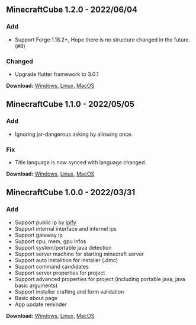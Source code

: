 ## MinecraftCube 1.2.0 - 2022/06/04

### Add

- Support Forge 1.18.2+, Hope there is no structure changed in the future. (#8)

### Changed

- Upgrade flutter framework to 3.0.1

**Download:**
[Windows](https://github.com/MinecraftCube/MinecraftCubeDesktop/releases/download/v1.2.0/windows-release-v1.2.0.zip),
[Linux](https://github.com/MinecraftCube/MinecraftCubeDesktop/releases/download/v1.2.0/linux-release-v1.2.0.zip),
[MacOS](https://github.com/MinecraftCube/MinecraftCubeDesktop/releases/download/v1.2.0/macos-release-v1.2.0.zip)

## MinecraftCube 1.1.0 - 2022/05/05

### Add

- Ignoring jar-dangerous asking by allowing once.

### Fix

- Title language is now synced with language changed.

**Download:**
[Windows](https://github.com/MinecraftCube/MinecraftCubeDesktop/releases/download/v1.1.0/windows-release-v1.1.0.zip),
[Linux](https://github.com/MinecraftCube/MinecraftCubeDesktop/releases/download/v1.1.0/linux-release-v1.1.0.zip),
[MacOS](https://github.com/MinecraftCube/MinecraftCubeDesktop/releases/download/v1.1.0/macos-release-v1.1.0.zip)

## MinecraftCube 1.0.0 - 2022/03/31

### Add

- Support public ip by [ipify](https://www.ipify.org/)
- Support internal interface and internel ips
- Support gateway ip
- Support cpu, mem, gpu infos
- Support system/portable java detection
- Support server machine for starting minecraft server
- Support auto installtion for installer (.dmc)
- Support command candidates
- Support server properties for project
- Support advanced properties for project (including portable java, java basic arguments)
- Support installer crafting and form validation
- Basic about page
- App update reminder

**Download:**
[Windows](https://github.com/MinecraftCube/MinecraftCubeDesktop/releases/download/v1.0.0/windows-release-v1.0.0.zip),
[Linux](https://github.com/MinecraftCube/MinecraftCubeDesktop/releases/download/v1.0.0/linux-release-v1.0.0.zip),
[MacOS](https://github.com/MinecraftCube/MinecraftCubeDesktop/releases/download/v1.0.0/macos-release-v1.0.0.zip)

<!-- ## MinecraftCube 0.0.2 - 2022/03/29

### Add

- Multi-Lang title
- Logo

### Changed

- Readme

**Download:**
[Windows](https://github.com/MinecraftCube/MinecraftCubeDesktop/releases/download/v0.0.2/windows-release-v0.0.2.zip),
[Linux](https://github.com/MinecraftCube/MinecraftCubeDesktop/releases/download/v0.0.2/linux-release-v0.0.2.zip),
[MacOS](https://github.com/MinecraftCube/MinecraftCubeDesktop/releases/download/v0.0.2/macos-release-v0.0.2.zip)

## MinecraftCube 0.0.1 - 2022/03/28

### Add

- Support public ip by [ipify](https://www.ipify.org/)
- Support internal interface and internel ips
- Support gateway ip
- Support cpu, mem, gpu infos
- Support system/portable java detection
- Support server machine for starting minecraft server
- Support auto installtion for installer (.dmc)
- Support command candidates
- Support server properties for project
- Support advanced properties for project (including portable java, java basic arguments)
- Support installer crafting and form validation
- Basic about page
- App update reminder -->
